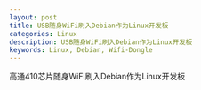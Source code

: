```yaml
---
layout: post
title: USB随身WiFi刷入Debian作为Linux开发板
categories: Linux
description: USB随身WiFi刷入Debian作为Linux开发板
keywords: Linux, Debian, Wifi-Dongle
---
```


高通410芯片随身WiFi刷入Debian作为Linux开发板